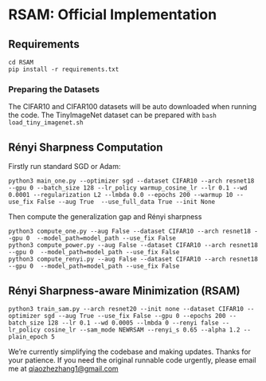# RSAM: Official Implementation

## Requirements
```
cd RSAM
pip install -r requirements.txt
```

### Preparing the Datasets
The CIFAR10 and CIFAR100 datasets will be auto downloaded when running the code. The TinyImageNet dataset can be prepared with `bash load_tiny_imagenet.sh`

## Rényi Sharpness Computation
Firstly run standard SGD or Adam:
```
python3 main_one.py --optimizer sgd --dataset CIFAR10 --arch resnet18 --gpu 0 --batch_size 128 --lr_policy warmup_cosine_lr --lr 0.1 --wd 0.0001 --regularization L2 --lmbda 0.0 --epochs 200 --warmup 10 --use_fix False --aug True  --use_full_data True --init None
```
Then compute the generalization gap and Rényi sharpness
```
python3 compute_one.py --aug False --dataset CIFAR10 --arch resnet18 --gpu 0  --model_path=model_path --use_fix False
python3 compute_power.py --aug False --dataset CIFAR10 --arch resnet18 --gpu 0  --model_path=model_path --use_fix False
python3 compute_renyi.py --aug False --dataset CIFAR10 --arch resnet18 --gpu 0  --model_path=model_path --use_fix False
```

## Rényi Sharpness-aware Minimization (RSAM)
```
python3 train_sam.py --arch resnet20 --init none --dataset CIFAR10 --optimizer sgd --aug True --use_fix False --gpu 0 --epochs 200 --batch_size 128 --lr 0.1 --wd 0.0005 --lmbda 0 --renyi false --lr_policy cosine_lr --sam_mode NEWRSAM --renyi_s 0.65 --alpha 1.2 --plain_epoch 5
```

We’re currently simplifying the codebase and making updates. Thanks for your patience. If you need the original runnable code urgently, please email me at qiaozhezhang1@gmail.com
